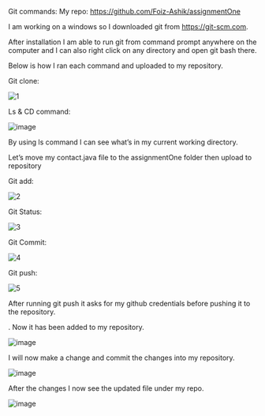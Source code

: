 Git commands: 
My repo: https://github.com/Foiz-Ashik/assignmentOne

I am working on a windows so I downloaded git from https://git-scm.com. 

After installation I am able to run git from command prompt anywhere on the computer and I can also right click on any directory and open git bash there.

Below is how I ran each command and uploaded to my repository. 

Git clone: 


![1](https://user-images.githubusercontent.com/77127829/125733720-34a24f35-9729-49d6-84e6-4e7ce1d8ea7a.gif)


Ls & CD command:


![image](https://user-images.githubusercontent.com/77127829/125733764-11d04e23-ef2b-4456-8c6f-d86e686ad35e.png)

By using ls command I can see what’s in my current working directory.


Let’s move my contact.java file to the assignmentOne folder then upload to repository 

Git add:


![2](https://user-images.githubusercontent.com/77127829/125733781-40f9d70e-0470-4c4e-8174-d6b0873dc8a0.gif)



Git Status:


![3](https://user-images.githubusercontent.com/77127829/125734051-cdce1ae1-1d4f-4d10-aea2-9e33d1d53499.gif)



Git Commit:


![4](https://user-images.githubusercontent.com/77127829/125734087-f67cf8e2-1a13-4539-86a0-25d13d13f748.gif)




Git push:


![5](https://user-images.githubusercontent.com/77127829/125734094-4b5ec76d-d64b-4402-880c-5dfd3b969967.gif)




After running git push it asks for my github credentials before pushing it to the repository.

. 
Now it has been added to my repository.

![image](https://user-images.githubusercontent.com/77127829/125734279-cd1b9095-aea2-4afa-9c9c-bc8a2b1dd295.png)


I will now make a change and commit the changes into my repository. 

![image](https://user-images.githubusercontent.com/77127829/125734299-79ed7b3a-8e51-48ec-b710-0cf4c658c8ec.png)


After the changes I now see the updated file under my repo. 

![image](https://user-images.githubusercontent.com/77127829/125734324-2b5e538a-188d-4cc9-9a3f-d52ea7b24857.png)



